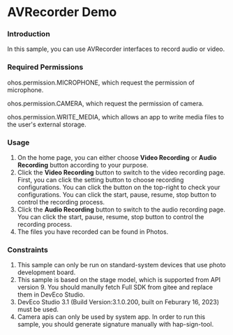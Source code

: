 #  AVRecorder Demo

###  Introduction

In this sample, you can use AVRecorder interfaces to record audio or video.

### Required Permissions

ohos.permission.MICROPHONE, which request the permission of microphone.

ohos.permission.CAMERA, which request the permission of camera.

ohos.permission.WRITE_MEDIA, which allows an app to write media files to the user's external storage.

### Usage

1. On the home page, you can either choose **Video Recording** or **Audio Recording** button according to your purpose.
2. Click the **Video Recording** button to switch to the video recording page. First, you can click the setting button to choose recording configurations. You can click the button on the top-right to check your configurations. You can click the start, pause, resume, stop button to control the recording process.
3. Click the **Audio Recording** button to switch to the audio recording page. You can click the start, pause, resume, stop button to control the recording process.
4. The files you have recorded can be found in Photos.

### Constraints

1. This sample can only be run on standard-system devices that use photo development board.
2. This sample is based on the stage model, which is supported from API version 9. You should manully fetch Full SDK from gitee and replace them in DevEco Studio.
3. DevEco Studio 3.1 (Build Version:3.1.0.200, built on Feburary 16, 2023) must be used.
3. Camera apis can only be used by system app. In order to run this sample,  you should generate signature manually with hap-sign-tool.

